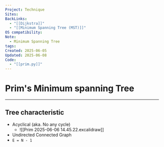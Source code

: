 ```yaml
---
Project: Technique
Sites: 
BackLinks:
  - "[[Dijkstra]]"
  - "[[Minimum Spanning Tree (MST)]]"
OS compatibility: 
Note:
  - Minimum Spanning Tree
tags: 
Created: 2025-06-05
Updated: 2025-06-08
Code:
  - "[[prim.py]]"
---
```

# Prim's Minimum spanning Tree
---
## Tree characteristic
- Acyclical (aka. No any cycle)
	- ![[Prim 2025-06-06 14.45.22.excalidraw]]
- Undirected Connected Graph
- `E = N - 1`
